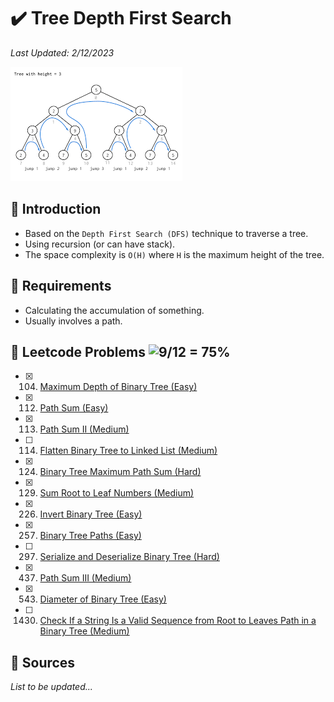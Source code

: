 # :heavy_check_mark: Tree Depth First Search
*Last Updated: 2/12/2023*

![Image of tree depth first search](../images/patterns/tree-depth-first-search/tree-depth-first-search.png)

## :round_pushpin: Introduction
- Based on the `Depth First Search (DFS)` technique to traverse a tree.
- Using recursion (or can have stack).
- The space complexity is `O(H)` where `H` is the maximum height of the tree.

## :round_pushpin: Requirements
- Calculating the accumulation of something.
- Usually involves a path.

## :round_pushpin: Leetcode Problems ![9/12 = 75%](https://progress-bar.dev/75)

- [x] 104. [Maximum Depth of Binary Tree (Easy)](https://leetcode.com/problems/maximum-depth-of-binary-tree/)
- [x] 112. [Path Sum (Easy)](https://leetcode.com/problems/path-sum/)
- [x] 113. [Path Sum II (Medium)](https://leetcode.com/problems/path-sum-ii/)
- [ ] 114. [Flatten Binary Tree to Linked List (Medium)](https://leetcode.com/problems/flatten-binary-tree-to-linked-list/)
- [x] 124. [Binary Tree Maximum Path Sum (Hard)](https://leetcode.com/problems/binary-tree-maximum-path-sum/)
- [x] 129. [Sum Root to Leaf Numbers (Medium)](https://leetcode.com/problems/sum-root-to-leaf-numbers/)
- [x] 226. [Invert Binary Tree (Easy)](https://leetcode.com/problems/invert-binary-tree/)
- [x] 257. [Binary Tree Paths (Easy)](https://leetcode.com/problems/binary-tree-paths/)
- [ ] 297. [Serialize and Deserialize Binary Tree (Hard)](https://leetcode.com/problems/serialize-and-deserialize-binary-tree/)
- [x] 437. [Path Sum III (Medium)](https://leetcode.com/problems/path-sum-iii/)
- [x] 543. [Diameter of Binary Tree (Easy)](https://leetcode.com/problems/diameter-of-binary-tree/)
- [ ] 1430. [Check If a String Is a Valid Sequence from Root to Leaves Path in a Binary Tree (Medium)](https://leetcode.com/problems/check-if-a-string-is-a-valid-sequence-from-root-to-leaves-path-in-a-binary-tree/)

## :round_pushpin: Sources
*List to be updated...*
